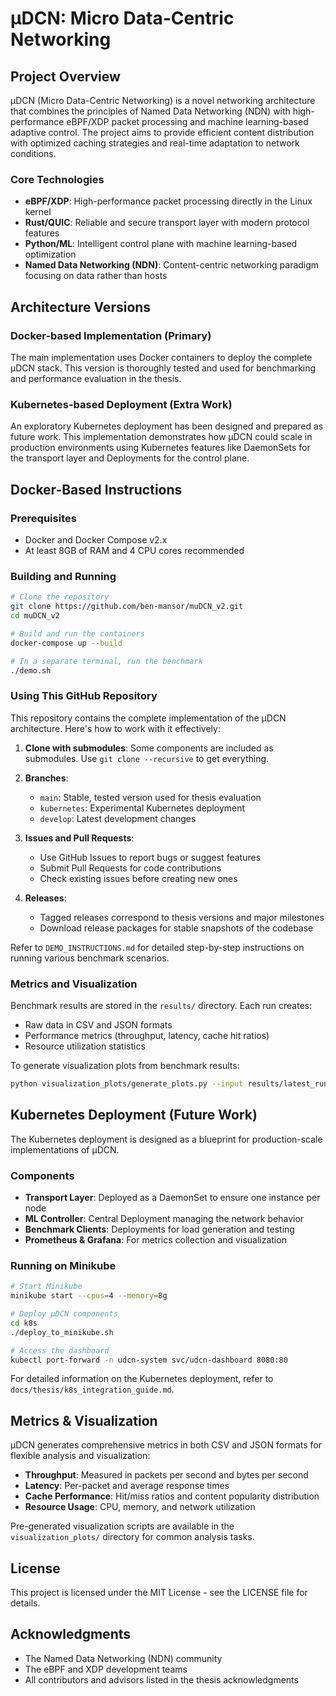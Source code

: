 # μDCN: Micro Data-Centric Networking

## Project Overview

μDCN (Micro Data-Centric Networking) is a novel networking architecture that combines the principles of Named Data Networking (NDN) with high-performance eBPF/XDP packet processing and machine learning-based adaptive control. The project aims to provide efficient content distribution with optimized caching strategies and real-time adaptation to network conditions.

### Core Technologies

- **eBPF/XDP**: High-performance packet processing directly in the Linux kernel
- **Rust/QUIC**: Reliable and secure transport layer with modern protocol features
- **Python/ML**: Intelligent control plane with machine learning-based optimization
- **Named Data Networking (NDN)**: Content-centric networking paradigm focusing on data rather than hosts

## Architecture Versions

### Docker-based Implementation (Primary)

The main implementation uses Docker containers to deploy the complete μDCN stack. This version is thoroughly tested and used for benchmarking and performance evaluation in the thesis.

### Kubernetes-based Deployment (Extra Work)

An exploratory Kubernetes deployment has been designed and prepared as future work. This implementation demonstrates how μDCN could scale in production environments using Kubernetes features like DaemonSets for the transport layer and Deployments for the control plane.

## Docker-Based Instructions

### Prerequisites

- Docker and Docker Compose v2.x
- At least 8GB of RAM and 4 CPU cores recommended

### Building and Running

```bash
# Clone the repository
git clone https://github.com/ben-mansor/muDCN_v2.git
cd muDCN_v2

# Build and run the containers
docker-compose up --build

# In a separate terminal, run the benchmark
./demo.sh
```

### Using This GitHub Repository

This repository contains the complete implementation of the μDCN architecture. Here's how to work with it effectively:

1. **Clone with submodules**: Some components are included as submodules. Use `git clone --recursive` to get everything.

2. **Branches**:
   - `main`: Stable, tested version used for thesis evaluation
   - `kubernetes`: Experimental Kubernetes deployment
   - `develop`: Latest development changes

3. **Issues and Pull Requests**:
   - Use GitHub Issues to report bugs or suggest features
   - Submit Pull Requests for code contributions
   - Check existing issues before creating new ones

4. **Releases**:
   - Tagged releases correspond to thesis versions and major milestones
   - Download release packages for stable snapshots of the codebase

Refer to `DEMO_INSTRUCTIONS.md` for detailed step-by-step instructions on running various benchmark scenarios.

### Metrics and Visualization

Benchmark results are stored in the `results/` directory. Each run creates:

- Raw data in CSV and JSON formats
- Performance metrics (throughput, latency, cache hit ratios)
- Resource utilization statistics

To generate visualization plots from benchmark results:

```bash
python visualization_plots/generate_plots.py --input results/latest_run/ --output results/plots/
```

## Kubernetes Deployment (Future Work)

The Kubernetes deployment is designed as a blueprint for production-scale implementations of μDCN.

### Components

- **Transport Layer**: Deployed as a DaemonSet to ensure one instance per node
- **ML Controller**: Central Deployment managing the network behavior
- **Benchmark Clients**: Deployments for load generation and testing
- **Prometheus & Grafana**: For metrics collection and visualization

### Running on Minikube

```bash
# Start Minikube
minikube start --cpus=4 --memory=8g

# Deploy μDCN components
cd k8s
./deploy_to_minikube.sh

# Access the dashboard
kubectl port-forward -n udcn-system svc/udcn-dashboard 8080:80
```

For detailed information on the Kubernetes deployment, refer to `docs/thesis/k8s_integration_guide.md`.

## Metrics & Visualization

μDCN generates comprehensive metrics in both CSV and JSON formats for flexible analysis and visualization:

- **Throughput**: Measured in packets per second and bytes per second
- **Latency**: Per-packet and average response times
- **Cache Performance**: Hit/miss ratios and content popularity distribution
- **Resource Usage**: CPU, memory, and network utilization

Pre-generated visualization scripts are available in the `visualization_plots/` directory for common analysis tasks.

## License

This project is licensed under the MIT License - see the LICENSE file for details.

## Acknowledgments

- The Named Data Networking (NDN) community
- The eBPF and XDP development teams
- All contributors and advisors listed in the thesis acknowledgments
